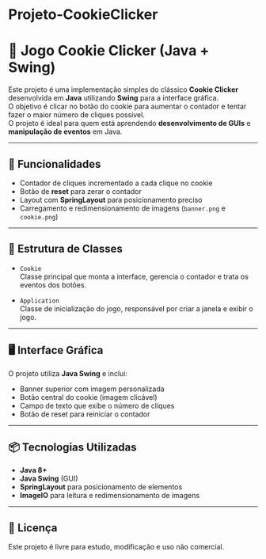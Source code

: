 # Projeto-CookieClicker

# 🍪 Jogo Cookie Clicker (Java + Swing)

Este projeto é uma implementação simples do clássico **Cookie Clicker** desenvolvida em **Java** utilizando **Swing** para a interface gráfica.  
O objetivo é clicar no botão do cookie para aumentar o contador e tentar fazer o maior número de cliques possível.  
O projeto é ideal para quem está aprendendo **desenvolvimento de GUIs** e **manipulação de eventos** em Java.

---

## 🚀 Funcionalidades

- Contador de cliques incrementado a cada clique no cookie
- Botão de **reset** para zerar o contador
- Layout com **SpringLayout** para posicionamento preciso
- Carregamento e redimensionamento de imagens (`banner.png` e `cookie.png`)

---

## 🧱 Estrutura de Classes

- `Cookie`  
  Classe principal que monta a interface, gerencia o contador e trata os eventos dos botões.

- `Application`  
  Classe de inicialização do jogo, responsável por criar a janela e exibir o jogo.

---

## 🖥️ Interface Gráfica

O projeto utiliza **Java Swing** e inclui:
- Banner superior com imagem personalizada
- Botão central do cookie (imagem clicável)
- Campo de texto que exibe o número de cliques
- Botão de reset para reiniciar o contador

---

## 📦 Tecnologias Utilizadas

- **Java 8+**
- **Java Swing** (GUI)
- **SpringLayout** para posicionamento de elementos
- **ImageIO** para leitura e redimensionamento de imagens

---

## 📄 Licença

Este projeto é livre para estudo, modificação e uso não comercial.
